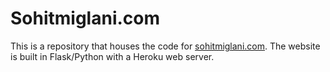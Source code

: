 # Sohitmiglani.com

This is a repository that houses the code for [sohitmiglani.com](http://www.sohitmiglani.com). The website is built in Flask/Python with a Heroku web server. 
